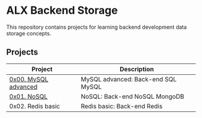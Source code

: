  <h1>ALX Backend Storage</h1>
 <p>This repository contains projects for learning backend development data storage concepts.</p>
    <h2>Projects</h2>
    <table>
        <thead>
            <tr>
                <th>Project</th>
                <th>Description</th>
            </tr>
        </thead>
        <tbody>
            <tr>
                <td><a href="https://github.com/NyasimiPhilip/alx-backend-storage/tree/master/0x00-MySQL_Advanced">0x00. MySQL advanced</a></td>
                <td>MySQL advanced: Back-end SQL MySQL</td>
            </tr>
            <tr>
                <td><a href ="https://github.com/NyasimiPhilip/alx-backend-storage/tree/master/0x01-NoSQL">0x01. NoSQL</a></td>
                <td>NoSQL: Back-end NoSQL MongoDB</td>
            </tr>
            <tr>
                <td>0x02. Redis basic</td>
                <td>Redis basic: Back-end Redis</td>
            </tr>
        </tbody>
    </table>
